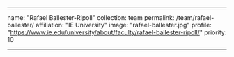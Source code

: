 ---

name: "Rafael Ballester-Ripoll"
collection: team
permalink: /team/rafael-ballester/
affiliation: "IE University"
image: "rafael-ballester.jpg"
profile: "https://www.ie.edu/university/about/faculty/rafael-ballester-ripoll/"
priority: 10

---